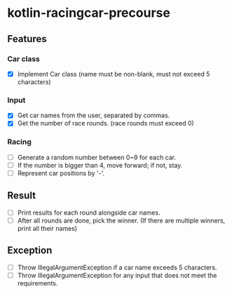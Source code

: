# kotlin-racingcar-precourse

## Features

### Car class
- [x] Implement Car class (name must be non-blank, must not exceed 5 characters)

### Input
- [x] Get car names from the user, separated by commas.
- [x] Get the number of race rounds. (race rounds must exceed 0)

### Racing
- [ ] Generate a random number between 0~9 for each car.
- [ ] If the number is bigger than 4, move forward; if not, stay.
- [ ] Represent car positions by '-'.

## Result
- [ ] Print results for each round alongside car names.
- [ ] After all rounds are done, pick the winner. (If there are multiple winners, print all their names)

## Exception
- [ ] Throw IllegalArgumentException if a car name exceeds 5 characters.
- [ ] Throw IllegalArgumentException for any input that does not meet the requirements.
